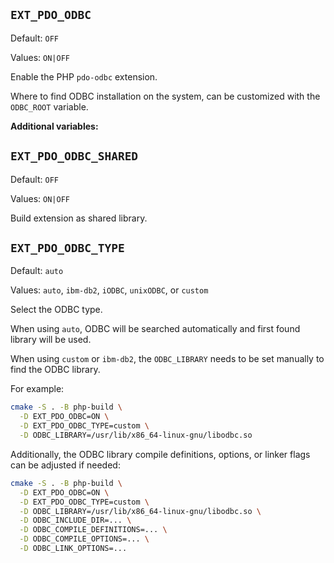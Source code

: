## `EXT_PDO_ODBC`

Default: `OFF`

Values: `ON|OFF`

Enable the PHP `pdo-odbc` extension.

Where to find ODBC installation on the system, can be customized with the
`ODBC_ROOT` variable.

**Additional variables:**

## `EXT_PDO_ODBC_SHARED`

Default: `OFF`

Values: `ON|OFF`

Build extension as shared library.

## `EXT_PDO_ODBC_TYPE`

Default: `auto`

Values: `auto`, `ibm-db2`, `iODBC`, `unixODBC`, or `custom`

Select the ODBC type.

When using `auto`, ODBC will be searched automatically and first found library
will be used.

When using `custom` or `ibm-db2`, the `ODBC_LIBRARY` needs to be set manually to
find the ODBC library.

For example:

```sh
cmake -S . -B php-build \
  -D EXT_PDO_ODBC=ON \
  -D EXT_PDO_ODBC_TYPE=custom \
  -D ODBC_LIBRARY=/usr/lib/x86_64-linux-gnu/libodbc.so
```

Additionally, the ODBC library compile definitions, options, or linker flags can
be adjusted if needed:

```sh
cmake -S . -B php-build \
  -D EXT_PDO_ODBC=ON \
  -D EXT_PDO_ODBC_TYPE=custom \
  -D ODBC_LIBRARY=/usr/lib/x86_64-linux-gnu/libodbc.so \
  -D ODBC_INCLUDE_DIR=... \
  -D ODBC_COMPILE_DEFINITIONS=... \
  -D ODBC_COMPILE_OPTIONS=... \
  -D ODBC_LINK_OPTIONS=...
```
